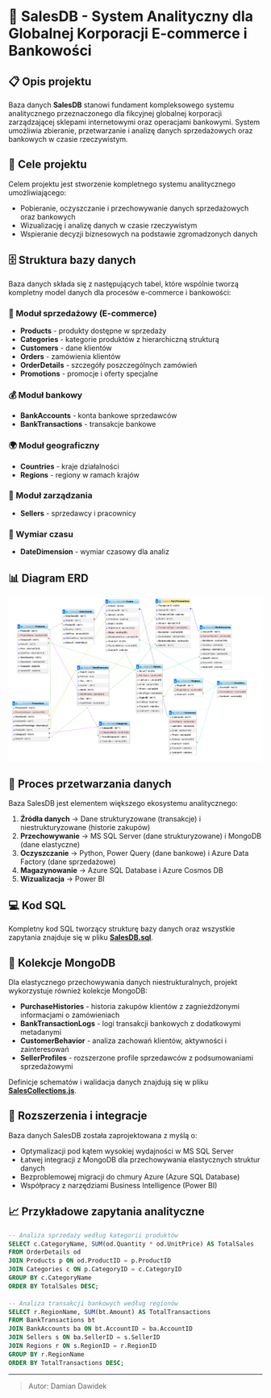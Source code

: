 # 🏦 SalesDB - System Analityczny dla Globalnej Korporacji E-commerce i Bankowości

## 📋 Opis projektu

Baza danych **SalesDB** stanowi fundament kompleksowego systemu analitycznego przeznaczonego dla fikcyjnej globalnej korporacji zarządzającej sklepami internetowymi oraz operacjami bankowymi. System umożliwia zbieranie, przetwarzanie i analizę danych sprzedażowych oraz bankowych w czasie rzeczywistym.

## 🎯 Cele projektu

Celem projektu jest stworzenie kompletnego systemu analitycznego umożliwiającego:

- Pobieranie, oczyszczanie i przechowywanie danych sprzedażowych oraz bankowych
- Wizualizację i analizę danych w czasie rzeczywistym
- Wspieranie decyzji biznesowych na podstawie zgromadzonych danych

## 🗄️ Struktura bazy danych

Baza danych składa się z następujących tabel, które wspólnie tworzą kompletny model danych dla procesów e-commerce i bankowości:

### 🛒 Moduł sprzedażowy (E-commerce)

- **Products** - produkty dostępne w sprzedaży
- **Categories** - kategorie produktów z hierarchiczną strukturą
- **Customers** - dane klientów
- **Orders** - zamówienia klientów
- **OrderDetails** - szczegóły poszczególnych zamówień
- **Promotions** - promocje i oferty specjalne

### 💰 Moduł bankowy

- **BankAccounts** - konta bankowe sprzedawców
- **BankTransactions** - transakcje bankowe

### 🌍 Moduł geograficzny

- **Countries** - kraje działalności
- **Regions** - regiony w ramach krajów

### 👥 Moduł zarządzania

- **Sellers** - sprzedawcy i pracownicy

### 📅 Wymiar czasu

- **DateDimension** - wymiar czasowy dla analiz

## 📊 Diagram ERD

![Diagram ERD bazy danych SalesDB](./SalesDB_ERD.png)

## 🔄 Proces przetwarzania danych

Baza SalesDB jest elementem większego ekosystemu analitycznego:

1. **Źródła danych** → Dane strukturyzowane (transakcje) i niestrukturyzowane (historie zakupów)
2. **Przechowywanie** → MS SQL Server (dane strukturyzowane) i MongoDB (dane elastyczne)
3. **Oczyszczanie** → Python, Power Query (dane bankowe) i Azure Data Factory (dane sprzedażowe)
4. **Magazynowanie** → Azure SQL Database i Azure Cosmos DB
5. **Wizualizacja** → Power BI

## 💻 Kod SQL

Kompletny kod SQL tworzący strukturę bazy danych oraz wszystkie zapytania znajduje się w pliku [**SalesDB.sql**](./SalesDB.sql).

## 🍃 Kolekcje MongoDB

Dla elastycznego przechowywania danych niestrukturalnych, projekt wykorzystuje również kolekcje MongoDB:

- **PurchaseHistories** - historia zakupów klientów z zagnieżdżonymi informacjami o zamówieniach
- **BankTransactionLogs** - logi transakcji bankowych z dodatkowymi metadanymi
- **CustomerBehavior** - analiza zachowań klientów, aktywności i zainteresowań
- **SellerProfiles** - rozszerzone profile sprzedawców z podsumowaniami sprzedażowymi

Definicje schematów i walidacja danych znajdują się w pliku [**SalesCollections.js**](./SalesCollections.js).

## 🚀 Rozszerzenia i integracje

Baza danych SalesDB została zaprojektowana z myślą o:

- Optymalizacji pod kątem wysokiej wydajności w MS SQL Server
- Łatwej integracji z MongoDB dla przechowywania elastycznych struktur danych
- Bezproblemowej migracji do chmury Azure (Azure SQL Database)
- Współpracy z narzędziami Business Intelligence (Power BI)

## 📈 Przykładowe zapytania analityczne

```sql
-- Analiza sprzedaży według kategorii produktów
SELECT c.CategoryName, SUM(od.Quantity * od.UnitPrice) AS TotalSales
FROM OrderDetails od
JOIN Products p ON od.ProductID = p.ProductID
JOIN Categories c ON p.CategoryID = c.CategoryID
GROUP BY c.CategoryName
ORDER BY TotalSales DESC;

-- Analiza transakcji bankowych według regionów
SELECT r.RegionName, SUM(bt.Amount) AS TotalTransactions
FROM BankTransactions bt
JOIN BankAccounts ba ON bt.AccountID = ba.AccountID
JOIN Sellers s ON ba.SellerID = s.SellerID
JOIN Regions r ON s.RegionID = r.RegionID
GROUP BY r.RegionName
ORDER BY TotalTransactions DESC;
```

---

> Autor: Damian Dawidek
